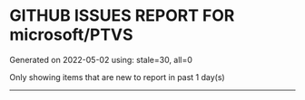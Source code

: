 
# GITHUB ISSUES REPORT FOR microsoft/PTVS


Generated on 2022-05-02 using: stale=30, all=0


Only showing items that are new to report in past 1 day(s)


---
